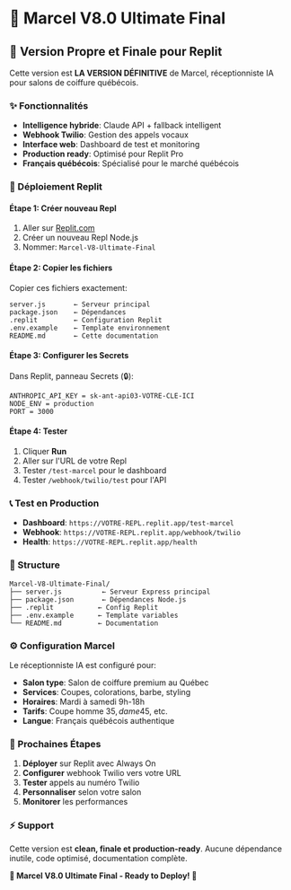 # 🧠 Marcel V8.0 Ultimate Final

## 🎯 Version Propre et Finale pour Replit

Cette version est **LA VERSION DÉFINITIVE** de Marcel, réceptionniste IA pour salons de coiffure québécois.

### ✨ Fonctionnalités

- **Intelligence hybride**: Claude API + fallback intelligent
- **Webhook Twilio**: Gestion des appels vocaux
- **Interface web**: Dashboard de test et monitoring
- **Production ready**: Optimisé pour Replit Pro
- **Français québécois**: Spécialisé pour le marché québécois

### 🚀 Déploiement Replit

#### Étape 1: Créer nouveau Repl
1. Aller sur [Replit.com](https://replit.com)
2. Créer un nouveau Repl Node.js
3. Nommer: `Marcel-V8-Ultimate-Final`

#### Étape 2: Copier les fichiers
Copier ces fichiers exactement:
```
server.js       ← Serveur principal
package.json    ← Dépendances
.replit         ← Configuration Replit  
.env.example    ← Template environnement
README.md       ← Cette documentation
```

#### Étape 3: Configurer les Secrets
Dans Replit, panneau Secrets (🔒):
```
ANTHROPIC_API_KEY = sk-ant-api03-VOTRE-CLE-ICI
NODE_ENV = production  
PORT = 3000
```

#### Étape 4: Tester
1. Cliquer **Run** 
2. Aller sur l'URL de votre Repl
3. Tester `/test-marcel` pour le dashboard
4. Tester `/webhook/twilio/test` pour l'API

### 📞 Test en Production

- **Dashboard**: `https://VOTRE-REPL.replit.app/test-marcel`
- **Webhook**: `https://VOTRE-REPL.replit.app/webhook/twilio`
- **Health**: `https://VOTRE-REPL.replit.app/health`

### 🔧 Structure

```
Marcel-V8-Ultimate-Final/
├── server.js          ← Serveur Express principal
├── package.json       ← Dépendances Node.js
├── .replit           ← Config Replit
├── .env.example      ← Template variables
└── README.md         ← Documentation
```

### ⚙️ Configuration Marcel

Le réceptionniste IA est configuré pour:
- **Salon type**: Salon de coiffure premium au Québec
- **Services**: Coupes, colorations, barbe, styling
- **Horaires**: Mardi à samedi 9h-18h
- **Tarifs**: Coupe homme 35$, dame 45$, etc.
- **Langue**: Français québécois authentique

### 🎯 Prochaines Étapes

1. **Déployer** sur Replit avec Always On
2. **Configurer** webhook Twilio vers votre URL
3. **Tester** appels au numéro Twilio
4. **Personnaliser** selon votre salon
5. **Monitorer** les performances

### ⚡ Support

Cette version est **clean, finale et production-ready**. 
Aucune dépendance inutile, code optimisé, documentation complète.

**🎯 Marcel V8.0 Ultimate Final - Ready to Deploy! 🚀**